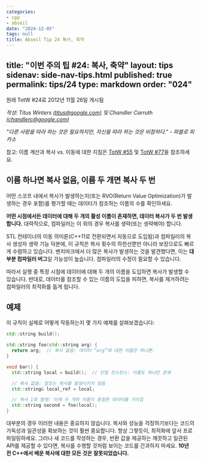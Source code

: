 ```yaml
---
categories:
- cpp
- abseil
date: "2024-12-05"
tags: null
title: Abseil Tip 24 복사, 축약
---
```


title: "이번 주의 팁 #24: 복사, 축약"
layout: tips
sidenav: side-nav-tips.html
published: true
permalink: tips/24
type: markdown
order: "024"
---

원래 TotW #24로 2012년 11월 26일 게시됨

*작성: Titus Winters [(titus@google.com)](mailto:titus@gmail.com) 및 Chandler Carruth [(chandlerc@google.com)](mailto:chandlerc@google.com)*

*"다른 사람을 따라 하는 것은 필요하지만, 자신을 따라 하는 것은 비참하다." - 파블로 피카소*

참고: 이름 계산과 복사 vs. 이동에 대한 지침은 [TotW #55](/tips/55) 및 [TotW #77](/tips/77)을 참조하세요.

## 이름 하나면 복사 없음, 이름 두 개면 복사 두 번

어떤 스코프 내에서 복사가 발생하는지(또는 RVO(Return Value Optimization)가 발생하는 경우 포함)를 평가할 때는 데이터가 참조하는 이름의 수를 확인하세요.

**어떤 시점에서든 데이터에 대해 두 개의 활성 이름이 존재하면, 데이터 복사가 두 번 발생합니다.** 대략적으로, 컴파일러는 이 외의 경우 복사를 생략(또는 생략해야) 합니다.

STL 컨테이너의 이동 의미론(C++11로 전환되면서 자동으로 도입됨)과 컴파일러의 복사 생성자 생략 기능 덕분에, 이 규칙은 복사 횟수의 하한선뿐만 아니라 보장으로도 빠르게 수렴하고 있습니다. 벤치마크에서 더 많은 복사가 발생하는 것을 발견했다면, 이는 **대부분 컴파일러 버그**일 가능성이 높습니다. 컴파일러의 수정이 필요할 수 있습니다.

따라서 실행 중 특정 시점에 데이터에 대해 두 개의 이름을 도입하면 복사가 발생할 수 있습니다. 반대로, 데이터를 참조할 수 있는 이름의 도입을 피하면, 복사를 제거하려는 컴파일러의 최적화를 돕게 됩니다.

## 예제

이 규칙이 실제로 어떻게 작동하는지 몇 가지 예제를 살펴보겠습니다:

```c++
std::string build();

std::string foo(std::string arg) {
  return arg;  // 복사 없음: 데이터 “arg”에 대한 이름은 하나뿐.
}

void bar() {
  std::string local = build();  // 단일 인스턴스: 이름도 하나만 존재

  // 복사 없음: 참조는 복사를 발생시키지 않음
  std::string& local_ref = local;

  // 복사 1회 발생: 이제 두 개의 이름이 동일한 데이터를 가리킴
  std::string second = foo(local);
}
```

대부분의 경우 이러한 내용은 중요하지 않습니다. 복사와 성능을 걱정하기보다는 코드의 가독성과 일관성을 확보하는 것이 훨씬 중요합니다. 항상 그렇듯이, 최적화에 앞서 프로파일링하세요. 그러나 새 코드를 작성하는 경우, 반환 값을 제공하는 깨끗하고 일관된 API를 제공할 수 있다면, 복사를 수행할 것처럼 보이는 코드를 간과하지 마세요. **10년 전 C++에서 배운 복사에 대한 모든 것은 잘못되었습니다.**